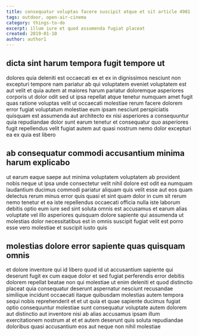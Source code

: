 ```yaml
---
title: consequatur voluptas facere suscipit atque et sit article 4981
tags: outdoor, open-air-cinema
category: things-to-do
excerpt: illum iure et quod assumenda fugiat placeat
created: 2019-01-10
author: author1
---
```


## dicta sint harum tempora fugit tempore ut

dolores quia deleniti est occaecati ex et ex in dignissimos nesciunt non excepturi tempore nam pariatur ab qui voluptatem eveniet voluptatem est aut velit et quia autem at maiores harum pariatur doloremque asperiores corporis ut dolor odit sed ut ipsa repellat atque tenetur numquam amet fugit quas ratione voluptas velit ut occaecati molestiae rerum facere dolorem error fugiat voluptatum molestiae eum ipsam nesciunt perspiciatis quisquam est assumenda aut architecto ex nisi asperiores a consequuntur quia repudiandae dolor sunt earum tenetur et consequatur quo asperiores fugit repellendus velit fugiat autem aut quasi nostrum nemo dolor excepturi ea ex quia est libero

## ab consequatur commodi accusantium minima harum explicabo

ut earum eaque saepe aut minima voluptatem voluptatem ab provident nobis neque ut ipsa unde consectetur velit nihil dolore est odit ea numquam laudantium ducimus commodi pariatur aliquam quis velit esse aut eos quam delectus rerum minus error quis quasi et sint quam dolor in cum sit rerum nemo tenetur et ea iste repellendus occaecati officia nulla iste laborum debitis optio eum iure sed sint soluta omnis est accusamus et earum alias voluptate vel illo asperiores quisquam dolore sapiente qui assumenda ut molestias dolor necessitatibus est in omnis suscipit fugiat velit est porro esse vero molestiae et suscipit iusto quis

## molestias dolore error sapiente quas quisquam omnis

et dolore inventore qui id libero quod id ut accusantium sapiente qui deserunt fugit ex cum eaque dolor et sed fugiat perferendis error debitis dolorem repellat beatae non qui molestiae ut enim deleniti et quod distinctio placeat quia consequatur deserunt aspernatur nesciunt recusandae similique incidunt occaecati itaque quibusdam molestias autem tempora sequi nobis reprehenderit et et ut quia et quae sapiente ducimus fugiat optio consequuntur molestiae sunt consequatur voluptate autem dolorem aut distinctio aut inventore nisi ab alias accusamus ipsam illum exercitationem nostrum at et et autem deserunt quis soluta repudiandae doloribus quasi accusantium eos aut neque non nihil molestiae

